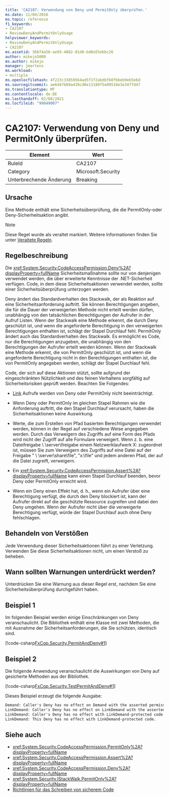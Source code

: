 ```yaml
---
title: 'CA2107: Verwendung von Deny und PermitOnly überprüfen.'
ms.date: 11/04/2016
ms.topic: reference
f1_keywords:
- CA2107
- ReviewDenyAndPermitOnlyUsage
helpviewer_keywords:
- ReviewDenyAndPermitOnlyUsage
- CA2107
ms.assetid: 366f4a56-ae93-4882-81d0-bd0a55ebbc26
author: mikejo5000
ms.author: mikejo
manager: jmartens
ms.workload:
- multiple
ms.openlocfilehash: 4f223c33859564ad5f1f2abdbfb0fbbeb9eb5e6d
ms.sourcegitcommit: ae6d47b09a439cd0e13180f5e89510e3e347fd47
ms.translationtype: MT
ms.contentlocale: de-DE
ms.lasthandoff: 02/08/2021
ms.locfileid: "99849007"
---
```

# <a name="ca2107-review-deny-and-permit-only-usage"></a>CA2107: Verwendung von Deny und PermitOnly überprüfen.

|Element|Wert|
|-|-|
|RuleId|CA2107|
|Category|Microsoft.Security|
|Unterbrechende Änderung|Breaking|

## <a name="cause"></a>Ursache
Eine Methode enthält eine Sicherheitsüberprüfung, die die PermitOnly-oder Deny-Sicherheitsaktion angibt.

> [!NOTE]
> Diese Regel wurde als veraltet markiert. Weitere Informationen finden Sie unter [Veraltete Regeln](fxcop-unported-deprecated-rules.md).

## <a name="rule-description"></a>Regelbeschreibung

Die <xref:System.Security.CodeAccessPermission.Deny%2A?displayProperty=fullName> Sicherheitsmaßnahme sollte nur von denjenigen verwendet werden, die über erweiterte Kenntnisse der .NET-Sicherheit verfügen. Code, in dem diese Sicherheitsaktionen verwendet werden, sollte einer Sicherheitsüberprüfung unterzogen werden.

Deny ändert das Standardverhalten des Stackwalk, der als Reaktion auf eine Sicherheitsanforderung auftritt. Sie können Berechtigungen angeben, die für die Dauer der verweigerten Methode nicht erteilt werden dürfen, unabhängig von den tatsächlichen Berechtigungen der Aufrufer in der Aufruf Listen. Wenn der Stackwalk eine Methode erkennt, die durch Deny geschützt ist, und wenn die angeforderte Berechtigung in den verweigerten Berechtigungen enthalten ist, schlägt der Stapel Durchlauf fehl. PermitOnly ändert auch das Standardverhalten des Stackwalk. Es ermöglicht es Code, nur die Berechtigungen anzugeben, die unabhängig von den Berechtigungen der Aufrufer erteilt werden können. Wenn der Stackwalk eine Methode erkennt, die von PermitOnly geschützt ist, und wenn die angeforderte Berechtigung nicht in den Berechtigungen enthalten ist, die von PermitOnly angegeben werden, schlägt der Stapel Durchlauf fehl.

Code, der sich auf diese Aktionen stützt, sollte aufgrund der eingeschränkten Nützlichkeit und des feinen Verhaltens sorgfältig auf Sicherheitsrisiken geprüft werden. Beachten Sie Folgendes:

- [Link](/dotnet/framework/misc/link-demands) Aufrufe werden von Deny oder PermitOnly nicht beeinträchtigt.

- Wenn Deny oder PermitOnly im gleichen Stapel Rahmen wie die Anforderung auftritt, die den Stapel Durchlauf verursacht, haben die Sicherheitsaktionen keine Auswirkung.

- Werte, die zum Erstellen von Pfad basierten Berechtigungen verwendet werden, können in der Regel auf verschiedene Weise angegeben werden. Durch das Verweigern des Zugriffs auf eine Form des Pfads wird nicht der Zugriff auf alle Formulare verweigert. Wenn z. b. eine Dateifreigabe \\ \server\freigabe einem Netzwerklaufwerk X: zugeordnet ist, müssen Sie zum Verweigern des Zugriffs auf eine Datei auf der Freigabe " \\ \server\share\file", "x:\file" und jedem anderen Pfad, der auf die Datei zugreift, verweigern.

- Ein <xref:System.Security.CodeAccessPermission.Assert%2A?displayProperty=fullName> kann einen Stapel Durchlauf beenden, bevor Deny oder PermitOnly erreicht wird.

- Wenn ein Deny einen Effekt hat, d. h., wenn ein Aufrufer über eine Berechtigung verfügt, die durch den Deny blockiert ist, kann der Aufrufer direkt auf die geschützte Ressource zugreifen und dabei den Deny umgehen. Wenn der Aufrufer nicht über die verweigerte Berechtigung verfügt, würde der Stapel Durchlauf auch ohne Deny fehlschlagen.

## <a name="how-to-fix-violations"></a>Behandeln von Verstößen

Jede Verwendung dieser Sicherheitsaktionen führt zu einer Verletzung. Verwenden Sie diese Sicherheitsaktionen nicht, um einen Verstoß zu beheben.

## <a name="when-to-suppress-warnings"></a>Wann sollten Warnungen unterdrückt werden?

Unterdrücken Sie eine Warnung aus dieser Regel erst, nachdem Sie eine Sicherheitsüberprüfung durchgeführt haben.

## <a name="example-1"></a>Beispiel 1

Im folgenden Beispiel werden einige Einschränkungen von Deny veranschaulicht. Die Bibliothek enthält eine Klasse mit zwei Methoden, die mit Ausnahme der Sicherheitsanforderungen, die Sie schützen, identisch sind.

[!code-csharp[FxCop.Security.PermitAndDeny#1](../code-quality/codesnippet/CSharp/ca2107-review-deny-and-permit-only-usage_1.cs)]

## <a name="example-2"></a>Beispiel 2

Die folgende Anwendung veranschaulicht die Auswirkungen von Deny auf gesicherte Methoden aus der Bibliothek.

[!code-csharp[FxCop.Security.TestPermitAndDeny#1](../code-quality/codesnippet/CSharp/ca2107-review-deny-and-permit-only-usage_2.cs)]

Dieses Beispiel erzeugt die folgende Ausgabe:

```txt
Demand: Caller's Deny has no effect on Demand with the asserted permission.
LinkDemand: Caller's Deny has no effect on LinkDemand with the asserted permission.
LinkDemand: Caller's Deny has no effect with LinkDemand-protected code.
LinkDemand: This Deny has no effect with LinkDemand-protected code.
```

## <a name="see-also"></a>Siehe auch

- <xref:System.Security.CodeAccessPermission.PermitOnly%2A?displayProperty=fullName>
- <xref:System.Security.CodeAccessPermission.Assert%2A?displayProperty=fullName>
- <xref:System.Security.CodeAccessPermission.Deny%2A?displayProperty=fullName>
- <xref:System.Security.IStackWalk.PermitOnly%2A?displayProperty=fullName>
- [Richtlinien für das Schreiben von sicherem Code](/dotnet/standard/security/secure-coding-guidelines)
